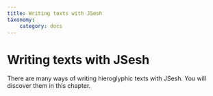 ```yaml
---
title: Writing texts with JSesh
taxonomy:
    category: docs
---
```


# Writing texts with JSesh

There are many ways of writing hieroglyphic texts with JSesh. You will discover them in this chapter.